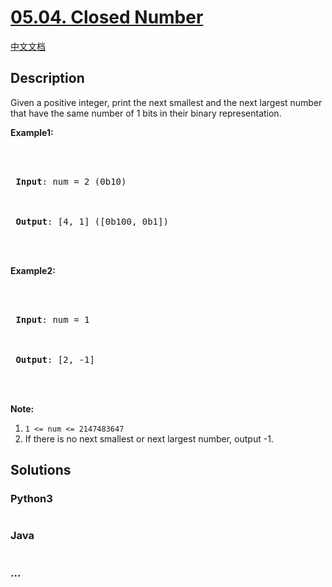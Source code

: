 # [05.04. Closed Number](https://leetcode.cn/problems/closed-number-lcci)

[中文文档](/lcci/05.04.Closed%20Number/README.md)

## Description

<p>Given a positive integer, print the next smallest and the next largest number that have the same number of 1 bits in their binary representation.</p>

<p><strong>Example1:</strong></p>

<pre>



<strong> Input</strong>: num = 2 (0b10)



<strong> Output</strong>: [4, 1] ([0b100, 0b1])



</pre>

<p><strong>Example2:</strong></p>

<pre>



<strong> Input</strong>: num = 1



<strong> Output</strong>: [2, -1]



</pre>

<p><strong>Note:</strong></p>

<ol>
	<li><code>1 &lt;= num &lt;=&nbsp;2147483647</code></li>
	<li>If there is no next smallest or next largest number, output -1.</li>
</ol>

## Solutions

<!-- tabs:start -->

### **Python3**

```python


```

### **Java**

```java


```

### **...**

```


```

<!-- tabs:end -->

